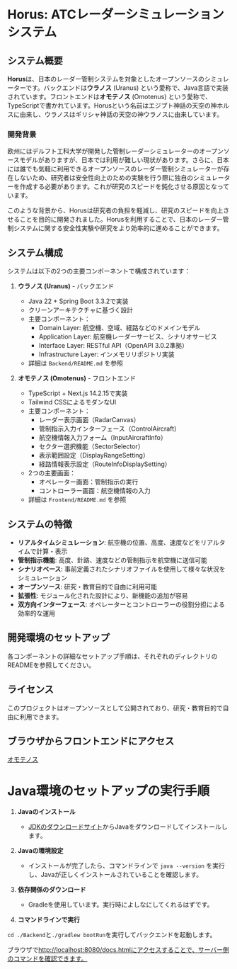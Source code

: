 # Horus: ATCレーダーシミュレーションシステム

## システム概要

**Horus**は、日本のレーダー管制システムを対象としたオープンソースのシミュレーターです。バックエンドは**ウラノス** (Uranus) という愛称で、Java言語で実装されています。フロントエンドは**オモテノス** (Omotenus) という愛称で、TypeScriptで書かれています。Horusという名前はエジプト神話の天空の神ホルスに由来し、ウラノスはギリシャ神話の天空の神ウラノスに由来しています。

### 開発背景

欧州にはデルフト工科大学が開発した管制レーダーシミュレーターのオープンソースモデルがありますが、日本では利用が難しい現状があります。さらに、日本には誰でも気軽に利用できるオープンソースのレーダー管制シミュレーターが存在しないため、研究者は安全性向上のための実験を行う際に独自のシミュレーターを作成する必要があります。これが研究のスピードを鈍化させる原因となっています。

このような背景から、Horusは研究者の負担を軽減し、研究のスピードを向上させることを目的に開発されました。Horusを利用することで、日本のレーダー管制システムに関する安全性実験や研究をより効率的に進めることができます。

## システム構成

システムは以下の2つの主要コンポーネントで構成されています：

1. **ウラノス (Uranus)** - バックエンド
   - Java 22 + Spring Boot 3.3.2で実装
   - クリーンアーキテクチャに基づく設計
   - 主要コンポーネント：
     - Domain Layer: 航空機、空域、経路などのドメインモデル
     - Application Layer: 航空機レーダーサービス、シナリオサービス
     - Interface Layer: RESTful API（OpenAPI 3.0.2準拠）
     - Infrastructure Layer: インメモリリポジトリ実装
   - 詳細は `Backend/README.md` を参照

2. **オモテノス (Omotenus)** - フロントエンド
   - TypeScript + Next.js 14.2.15で実装
   - Tailwind CSSによるモダンなUI
   - 主要コンポーネント：
     - レーダー表示画面（RadarCanvas）
     - 管制指示入力インターフェース（ControlAircraft）
     - 航空機情報入力フォーム（InputAircraftInfo）
     - セクター選択機能（SectorSelector）
     - 表示範囲設定（DisplayRangeSetting）
     - 経路情報表示設定（RouteInfoDisplaySetting）
   - 2つの主要画面：
     - オペレーター画面：管制指示の実行
     - コントローラー画面：航空機情報の入力
   - 詳細は `Frontend/README.md` を参照

## システムの特徴

- **リアルタイムシミュレーション**: 航空機の位置、高度、速度などをリアルタイムで計算・表示
- **管制指示機能**: 高度、針路、速度などの管制指示を航空機に送信可能
- **シナリオベース**: 事前定義されたシナリオファイルを使用して様々な状況をシミュレーション
- **オープンソース**: 研究・教育目的で自由に利用可能
- **拡張性**: モジュール化された設計により、新機能の追加が容易
- **双方向インターフェース**: オペレーターとコントローラーの役割分担による効率的な運用

## 開発環境のセットアップ

各コンポーネントの詳細なセットアップ手順は、それぞれのディレクトリのREADMEを参照してください。

## ライセンス

このプロジェクトはオープンソースとして公開されており、研究・教育目的で自由に利用できます。

## ブラウザからフロントエンドにアクセス

[オモテノス](http://localhost:4507/Frontend/index.html)

# Java環境のセットアップの実行手順

1. **Javaのインストール**

    - [JDKのダウンロードサイト](https://www.oracle.com/jp/java/technologies/downloads/#java22)からJavaをダウンロードしてインストールします。

2. **Javaの環境設定**

    - インストールが完了したら、コマンドラインで `java --version` を実行し、Javaが正しくインストールされていることを確認します。

3. **依存関係のダウンロード**
    - Gradleを使用しています。実行時によしなにしてくれるはずです。

4. **コマンドラインで実行**

`cd ./Backend`と`./gradlew bootRun`を実行してバックエンドを起動します。

ブラウザで<http://localhost:8080/docs.htmlにアクセスすることで、サーバー側のコマンドを確認できます。>
